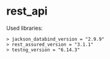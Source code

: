 # rest_api

Used libraries:

```
> jackson_databind_version = "2.9.9"
> rest_assured_version = "3.1.1"
> testng_version = "6.14.3"
